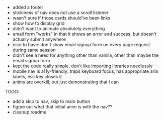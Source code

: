 - added a footer
- stickiness of nav does not use a scroll listener
- wasn't sure if those cards should've been links
- show how to display grid
- didn't want to animate absolutely everything
- email form "works" in that it shows an error and success, but doesn't actually submit anywhere
- nice to have: don't show email signup form on every page request during same session
- didn't see a need for anything other than vanilla, other than maybe the email signup form
- kept the code really simple, don't like importing libraries needlessly
- mobile nav is a11y-friendly: traps keyboard focus, has appropriate aria labels, esc key closes it
- anims are overkill, but just demonstrating that I can

TODO:

- add a skip to nav, skip to main button
- figure out what that initial anim is with the nav??
- cleanup readme
